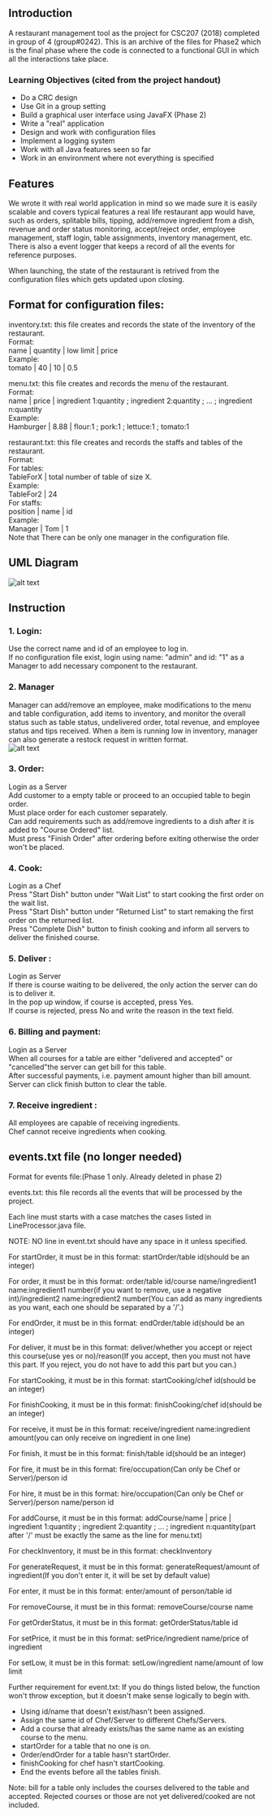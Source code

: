 
## Introduction

A restaurant management tool as the project for CSC207 (2018) completed in group of 4 (group#0242).
This is an archive of the files for Phase2 which is the final phase where the code is connected to a functional GUI in which all the interactions take place. 

### Learning Objectives (cited from the project handout)
- Do a CRC design
- Use Git in a group setting
- Build a graphical user interface using JavaFX (Phase 2)
- Write a "real" application
- Design and work with configuration files
- Implement a logging system
- Work with all Java features seen so far
- Work in an environment where not everything is specified

## Features

We wrote it with real world application in mind so we made sure it is easily scalable and covers typical features a real life restaurant app would have, such as orders, splitable bills, tipping, add/remove ingredient from a dish, revenue and order status monitoring, accept/reject order, employee management, staff login, table assignments, inventory management, etc. There is also a event logger that keeps a record of all the events for reference purposes.

When launching, the state of the restaurant is retrived from the configuration files which gets updated upon closing.

## Format for configuration files:

inventory.txt: this file creates and records the state of the inventory of the
restaurant.\
Format:\
name | quantity | low limit | price\
Example:\
tomato | 40 | 10 | 0.5


menu.txt: this file creates and records the menu of the restaurant.\
Format:\
name | price | ingredient 1:quantity ; ingredient 2:quantity ; ... ; ingredient n:quantity\
Example:\
Hamburger | 8.88 | flour:1 ; pork:1 ; lettuce:1 ; tomato:1


restaurant.txt: this file creates and records the staffs and tables of the restaurant.\
Format:\
For tables:\
TableForX | total number of table of size X.\
Example:\
TableFor2 | 24\
For staffs:\
position | name | id\
Example:\
Manager | Tom | 1\
Note that There can be only one manager in the configuration file.

## UML Diagram
![alt text](UML.png)

## Instruction

### 1. Login:
Use the correct name and id of an employee to log in.\
If no configuration file exist, login using name: "admin" and id: "1" as a Manager to add necessary component to the restaurant. 

### 2. Manager
Manager can add/remove an employee, make modifications to the menu and table configuration, add items to inventory, and monitor the overall status such as table status, undelivered order, total revenue, and employee status and tips received. When a item is running low in inventory, manager can also generate a restock request in written format.\
![alt text](Screenshot1.png)

### 3. Order:
Login as a Server\
Add customer to a empty table or proceed to an occupied table to begin order.\
Must place order for each customer separately.\
Can add requirements such as add/remove ingredients to a dish after it is added to "Course Ordered" list.\
Must press "Finish Order" after ordering before exiting otherwise the order won't be placed.

### 4. Cook:
Login as a Chef\
Press "Start Dish" button under "Wait List" to start cooking the first order on the wait list.\
Press "Start Dish" button under "Returned List" to start remaking the first order on the returned list.\
Press "Complete Dish" button to finish cooking and inform all servers to deliver the finished course.

### 5. Deliver :
Login as Server\
If there is course waiting to be delivered, the only action the server can do is to deliver it.\
In the pop up window, if course is accepted, press Yes.\
If course is rejected, press No and write the reason in the text field.

### 6. Billing and payment:
Login as a Server\
When all courses for a table are either "delivered and accepted" or "cancelled"the server can get bill for this table.\
After successful payments, i.e. payment amount higher than bill amount.\
Server can click finish button to clear the table.

### 7. Receive ingredient :
All employees are capable of receiving ingredients.\
Chef cannot receive ingredients when cooking.



## events.txt file (no longer needed)
Format for events file:(Phase 1 only. Already deleted in phase 2)

events.txt: this file records all the events that will be processed by the project.

Each line must starts with a case matches the cases listed in LineProcessor.java file.

NOTE: NO line in event.txt should have any space in it unless specified.

For startOrder, it must be in this format:
startOrder/table id(should be an integer)

For order, it must be in this format:
order/table id/course name/ingredient1 name:ingredient1 number(if you want to remove, use a negative int)/ingredient2
name:ingredient2 number(You can add as many ingredients as you want, each one should be separated by a '/'.)

For endOrder, it must be in this format:
endOrder/table id(should be an integer)

For deliver, it must be in this format:
deliver/whether you accept or reject this course(use yes or no)/reason(If you accept, then you must not have this part.
 If you reject, you do not have to add this part but you can.)

For startCooking, it must be in this format:
startCooking/chef id(should be an integer)

For finishCooking, it must be in this format:
finishCooking/chef id(should be an integer)

For receive, it must be in this format:
receive/ingredient name:ingredient amount(you can only receive on ingredient in one line)

For finish, it must be in this format:
finish/table id(should be an integer)

For fire, it must be in this format:
fire/occupation(Can only be Chef or Server)/person id

For hire, it must be in this format:
hire/occupation(Can only be Chef or Server)/person name/person id

For addCourse, it must be in this format:
addCourse/name | price | ingredient 1:quantity ; ingredient 2:quantity ; ... ; ingredient n:quantity(part after '/'
must be exactly the same as the line for menu.txt)

For checkInventory, it must be in this format:
checkInventory

For generateRequest, it must be in this format:
generateRequest/amount of ingredient(If you don't enter it, it will be set by default value)

For enter, it must be in this format:
enter/amount of person/table id

For removeCourse, it must be in this format:
removeCourse/course name

For getOrderStatus, it must be in this format:
getOrderStatus/table id

For setPrice, it must be in this format:
setPrice/ingredient name/price of ingredient

For setLow, it must be in this format:
setLow/ingredient name/amount of low limit



Further requirement for event.txt:
If you do things listed below, the function won't throw exception, but it doesn't make sense logically to begin with.

* Using id/name that doesn't exist/hasn't been assigned.
* Assign the same id of Chef/Server to different Chefs/Servers.
* Add a course that already exists/has the same name as an existing course to the menu.
* startOrder for a table that no one is on.
* Order/endOrder for a table hasn't startOrder.
* finishCooking for chef hasn't startCooking.
* End the events before all the tables finish.

Note: bill for a table only includes the courses delivered to the table and accepted. Rejected courses or those are
not yet delivered/cooked are not included.


